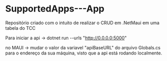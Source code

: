 # SupportedApps---App
Repositório criado com o intuito de realizar o CRUD em .NetMaui em uma tabela do TCC

Para iniciar a api -> dotnet run --urls "http://0.0.0.0:5000"

no MAUI -> mudar o valor da variavel "apiBaseURL" do arquivo Globals.cs para o endereço da sua máquina, visto que a api está rodando localmente.